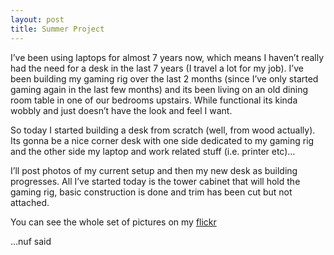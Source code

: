 ```yaml
---
layout: post
title: Summer Project
---
```


I’ve been using laptops for almost 7 years now, which means I haven’t
really had the need for a desk in the last 7 years (I travel a lot for
my job). I’ve been building my gaming rig over the last 2 months (since
I’ve only started gaming again in the last few months) and its been
living on an old dining room table in one of our bedrooms upstairs.
While functional its kinda wobbly and just doesn’t have the look and
feel I want.

So today I started building a desk from scratch (well, from wood
actually). Its gonna be a nice corner desk with one side dedicated to my
gaming rig and the other side my laptop and work related stuff (i.e.
printer etc)…

I’ll post photos of my current setup and then my new desk as building
progresses. All I’ve started today is the tower cabinet that will hold
the gaming rig, basic construction is done and trim has been cut but not
attached.

You can see the whole set of pictures on my
[flickr](http://flickr.com/photos/jonmagic)

…nuf said
